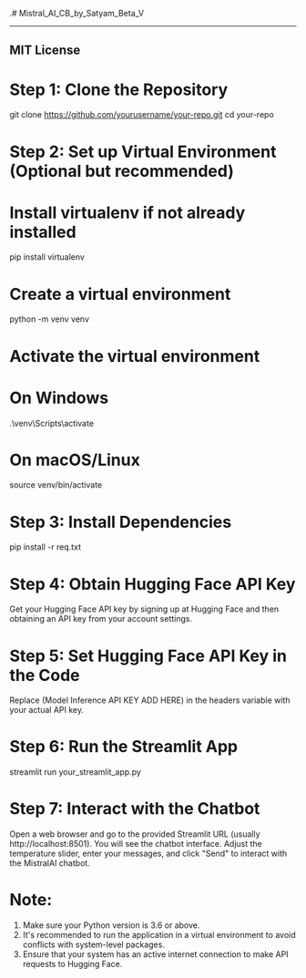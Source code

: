 .\# Mistral_AI_CB_by_Satyam_Beta_V

---
MIT License
---
# Step 1: Clone the Repository

git clone https://github.com/yourusername/your-repo.git
cd your-repo

# Step 2: Set up Virtual Environment (Optional but recommended)

# Install virtualenv if not already installed
pip install virtualenv

# Create a virtual environment
python -m venv venv

# Activate the virtual environment
# On Windows
.\venv\Scripts\activate
# On macOS/Linux
source venv/bin/activate


# Step 3: Install Dependencies

pip install -r req.txt

# Step 4: Obtain Hugging Face API Key

Get your Hugging Face API key by signing up at Hugging Face and then obtaining an API key from your account settings.

# Step 5: Set Hugging Face API Key in the Code

Replace (Model Inference API KEY ADD HERE) in the headers variable with your actual API key.

# Step 6: Run the Streamlit App

streamlit run your_streamlit_app.py

# Step 7: Interact with the Chatbot

Open a web browser and go to the provided Streamlit URL (usually http://localhost:8501). You will see the chatbot interface. Adjust the temperature slider, enter your messages, and click "Send" to interact with the MistralAI chatbot.

# Note:
1. Make sure your Python version is 3.6 or above.
2. It's recommended to run the application in a virtual environment to avoid conflicts with system-level packages.
3. Ensure that your system has an active internet connection to make API requests to Hugging Face.
